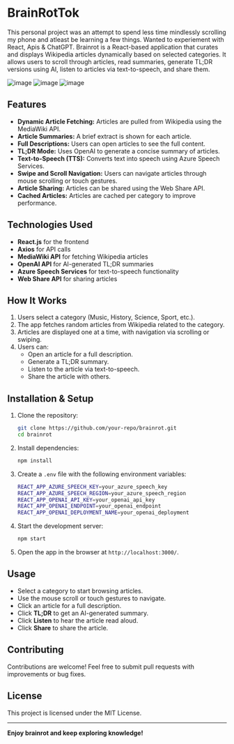 # BrainRotTok

This personal project was an attempt to spend less time mindlessly scrolling my phone and atleast be learning a few things. Wanted to experiement with React, Apis & ChatGPT. Brainrot is a React-based application that curates and displays Wikipedia articles dynamically based on selected categories. It allows users to scroll through articles, read summaries, generate TL;DR versions using AI, listen to articles via text-to-speech, and share them.

![image](https://github.com/user-attachments/assets/dda703a8-027e-4978-adce-8cf96bd233f5)
![image](https://github.com/user-attachments/assets/f07e8575-1b8d-4d0c-a24f-93a84a2aa2ff)
![image](https://github.com/user-attachments/assets/fa60acd5-b1c8-4c3d-8d04-196262ae784b)

## Features
- **Dynamic Article Fetching:** Articles are pulled from Wikipedia using the MediaWiki API.
- **Article Summaries:** A brief extract is shown for each article.
- **Full Descriptions:** Users can open articles to see the full content.
- **TL;DR Mode:** Uses OpenAI to generate a concise summary of articles.
- **Text-to-Speech (TTS):** Converts text into speech using Azure Speech Services.
- **Swipe and Scroll Navigation:** Users can navigate articles through mouse scrolling or touch gestures.
- **Article Sharing:** Articles can be shared using the Web Share API.
- **Cached Articles:** Articles are cached per category to improve performance.

## Technologies Used
- **React.js** for the frontend
- **Axios** for API calls
- **MediaWiki API** for fetching Wikipedia articles
- **OpenAI API** for AI-generated TL;DR summaries
- **Azure Speech Services** for text-to-speech functionality
- **Web Share API** for sharing articles

## How It Works
1. Users select a category (Music, History, Science, Sport, etc.).
2. The app fetches random articles from Wikipedia related to the category.
3. Articles are displayed one at a time, with navigation via scrolling or swiping.
4. Users can:
   - Open an article for a full description.
   - Generate a TL;DR summary.
   - Listen to the article via text-to-speech.
   - Share the article with others.

## Installation & Setup
1. Clone the repository:
   ```sh
   git clone https://github.com/your-repo/brainrot.git
   cd brainrot
   ```
2. Install dependencies:
   ```sh
   npm install
   ```
3. Create a `.env` file with the following environment variables:
   ```sh
   REACT_APP_AZURE_SPEECH_KEY=your_azure_speech_key
   REACT_APP_AZURE_SPEECH_REGION=your_azure_speech_region
   REACT_APP_OPENAI_API_KEY=your_openai_api_key
   REACT_APP_OPENAI_ENDPOINT=your_openai_endpoint
   REACT_APP_OPENAI_DEPLOYMENT_NAME=your_openai_deployment
   ```
4. Start the development server:
   ```sh
   npm start
   ```
5. Open the app in the browser at `http://localhost:3000/`.

## Usage
- Select a category to start browsing articles.
- Use the mouse scroll or touch gestures to navigate.
- Click an article for a full description.
- Click **TL;DR** to get an AI-generated summary.
- Click **Listen** to hear the article read aloud.
- Click **Share** to share the article.

## Contributing
Contributions are welcome! Feel free to submit pull requests with improvements or bug fixes.

## License
This project is licensed under the MIT License.

---
**Enjoy brainrot and keep exploring knowledge!**



